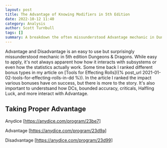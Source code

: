 ```yaml
---
layout: post
title: The Advantage of Knowing Modifiers in 5th Edition
date: 2022-10-12 11:40
category: Analysis
author: Scott Turnbull
tags: []
summary: A breakdown the often missunderstood Advantage mechanic in Dunegeons & Dragons.
---
```

Advantage and Disadvantage is an easy to use but surprisingly missunderstood mechanic in 5th edition Dungeons & Dragons. While easy to apply, it's not always apparent how how it interacts with subsystems or even how the statistics actually work. Some time back I ranked different bonus types in my article on [Tools for Effecting Rolls]({% post_url 2021-01-02-tools-for-effecting-rolls-in-dd %}). In the article I ranked the impact various bonuses have on success, but there is more to the story. It's also important to understsand how DCs, bounded accuracy, criticals, Halfling Luck, and more interact with Advantage.



## Taking Proper Advantage

Anydice [https://anydice.com/program/23be7]

Advantage [https://anydice.com/program/23d9a]

Disadvantage [https://anydice.com/program/23d99]